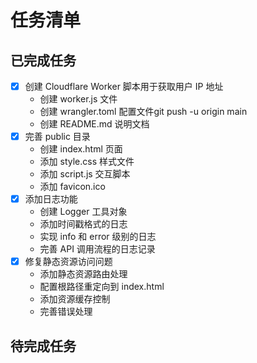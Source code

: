 # 任务清单

## 已完成任务
- [x] 创建 Cloudflare Worker 脚本用于获取用户 IP 地址
  - 创建 worker.js 文件
  - 创建 wrangler.toml 配置文件git push -u origin main
  - 创建 README.md 说明文档
- [x] 完善 public 目录
  - 创建 index.html 页面
  - 添加 style.css 样式文件
  - 添加 script.js 交互脚本
  - 添加 favicon.ico
- [x] 添加日志功能
  - 创建 Logger 工具对象
  - 添加时间戳格式的日志
  - 实现 info 和 error 级别的日志
  - 完善 API 调用流程的日志记录
- [x] 修复静态资源访问问题
  - 添加静态资源路由处理
  - 配置根路径重定向到 index.html
  - 添加资源缓存控制
  - 完善错误处理

## 待完成任务 